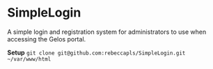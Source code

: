# SimpleLogin

<p>A simple login and registration system for administrators to use when accessing the Gelos portal.</p>

<strong>Setup</strong>
`git clone git@github.com:rebeccapls/SimpleLogin.git ~/var/www/html`
